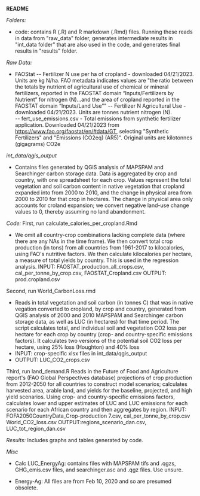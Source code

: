 **README**
 
*Folders:*
- code: contains R (.R) and R markdown (.Rmd) files. Running these reads in data from "raw_data" folder, generates intermediate results in "int_data folder" that are also used in the code, and generates final results in "results" folder. 

*Raw Data:*
- FAOStat
-- Fertilizer N use per ha of cropland - downloaded 04/21/2023. Units are kg N/ha. FAO metadata indicates values are "the ratio between the totals by nutrient of agricultural use of chemical or mineral fertilizers, reported in the FAOSTAT domain “Inputs/Fertilizers by Nutrient” for nitrogen (N)...and the area of cropland reported in the FAOSTAT domain “Inputs/Land Use”"
-- Fertilizer N Agricultural Use  - downloaded 04/21/2023. Units are tonnes nutrient nitrogen (N).\
-- fert_use_emissions.csv - Total emissions from synthetic fertilizer application. Downloaded 04/21/2023 from https://www.fao.org/faostat/en/#data/GT, selecting "Synthetic Fertilizers" and "Emissions (CO2eq) (AR5)". Original units are kilotonnes (gigagrams) CO2e

*int_data/qgis_output* 
- Contains files generated by QGIS analysis of MAPSPAM and Searchinger carbon storage data. Data is aggregated by crop and country, with one spreadsheet for each crop. Values represent the total vegetation and soil carbon content in native vegetation that cropland expanded into from 2000 to 2010, and the change in physical area from 2000 to 2010 for that crop in hectares. The change in physical area only accounts for croland expansion; we convert negative land-use change values to 0, thereby assuming no land abandonment.

*Code:* 
First, run calculate_calories_per_cropland.Rmd
- We omit all country-crop combinations lacking complete data (where there are any NAs in the time frame). We then convert total crop production (in tons) from all countries from 1961-2017 to kilocalories, using FAO's nutritive factors. We then calculate kilocalories per hectare, a measure of total yields by country. This is used in the regression analysis.
INPUT: FAOSTAT_production_all_crops.csv, cal_per_tonne_by_crop.csv, FAOSTAT_Cropland.csv
OUTPUT: prod.cropland.csv

Second, run World_CarbonLoss.rmd
- Reads in total vegetation and soil carbon (in tonnes C) that was in native vegation converted to cropland, by crop and country, generated from QGIS analysis of 2000 and 2010 MAPSPAM and Searchinger carbon storage data, as well as LUC (in hectares) for that time period. The script calculates total, and individual soil and vegetation CO2 loss per hectare for each crop by country (crop- and country-specific emissions factors). It calculates two versions of the potential soil CO2 loss per hectare, using 25% loss (Houghton) and 40% loss
- INPUT: crop-specific xlsx files in int_data/qgis_output
- OUTPUT: LUC_CO2_crops.csv

Third, run land_demand.R
Reads in the Future of Food and Agriculture report's (FAO Global Perspectives database) projections of crop production from 2012-2050 for all countries to construct model scenarios; calculates harvested area, arable land, and yields for the baseline, projected, and high yield scenarios. Using crop- and country-specific emissions factors, calculates lower and upper estimates of LUC and LUC emissions for each scenario for each African country and then aggregates by region.
INPUT: FOFA2050CountryData_Crop-production 7.csv, cal_per_tonne_by_crop.csv World_CO2_loss.csv
OUTPUT:regions_scenario_dan.csv, LUC_tot_region_dan.csv

*Results:*
Includes graphs and tables generated by code.

*Misc*
- Calc LUC_EnergyAg: contains files with MAPSPAM tifs and .qgzs, GHG_emis.csv files, and searchinger.asc and .qgz files. Use unsure. 

- Energy-Ag: All files are from Feb 10, 2020 and so are presumed obsolete. 
